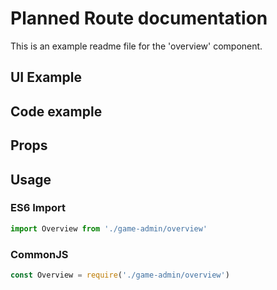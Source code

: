 # Planned Route documentation

This is an example readme file for the 'overview' component.

## UI Example

<!-- STORY -->

## Code example

<!-- SOURCE -->

## Props

<!-- PROPS -->

## Usage

### ES6 Import
```js
import Overview from './game-admin/overview'
```

### CommonJS

```js
const Overview = require('./game-admin/overview')

